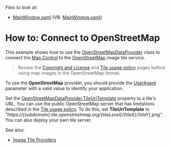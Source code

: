 <!-- default file list -->
*Files to look at*:

* [MainWindow.xaml](./CS/MainWindow.xaml) (VB: [MainWindow.xaml](./VB/MainWindow.xaml))
<!-- default file list end -->

# How to: Connect to OpenStreetMap


This example shows how to use the [OpenStreetMapDataProvider](https://docs.devexpress.com/WPF/DevExpress.Xpf.Map.OpenStreetMapDataProvider) class to connect the [Map Control](https://docs.devexpress.com/WPF/115085/controls-and-libraries/map-control) to the [OpenStreetMap](https://www.openstreetmap.org) image tile service.

> Review the [Copyright and License](https://www.openstreetmap.org/copyright) and [Tile usage policy](https://operations.osmfoundation.org/policies/tiles/) pages before using map images in the OpenStreetMap format.

To use the **OpenStreetMap** provider, you should provide the [UserAgent](https://docs.devexpress.com/WPF/DevExpress.Xpf.Map.MapWebRequestEventArgs.UserAgent) parameter with a valid value to identify your application.

Set the [OpenStreetMapDataProvider.TileUriTemplate](https://docs.devexpress.com/WPF/DevExpress.Xpf.Map.OpenStreetMapDataProvider.TileUriTemplate) property to a tile's URL. You can use the public OpenStreetMap server that has limitations described in the [Tile usage policy](https://operations.osmfoundation.org/policies/tiles/). To do this, set **TileUriTemplate** to *"https://{subdomain}.tile.openstreetmap.org/{tileLevel}/{tileX}/{tileY}.png"*. You can also deploy your own tile server.

See also:
* [Image Tile Providers](https://docs.devexpress.com/WPF/115780/controls-and-libraries/map-control/map-image-data/image-tile-providers)